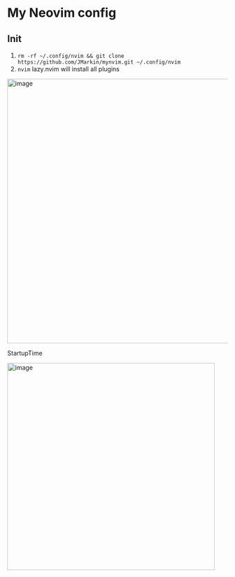 # My Neovim config

## Init

1. `rm -rf ~/.config/nvim && git clone https://github.com/JMarkin/mynvim.git ~/.config/nvim`
2. `nvim` lazy.nvim will install all plugins


<img width="605" alt="image" src="https://github.com/JMarkin/mynvim/assets/15740814/7decf544-2fbc-42a0-a358-60cc1e2429ac">

StartupTime


<img width="474" alt="image" src="https://github.com/JMarkin/mynvim/assets/15740814/ee7c8f6c-4982-4d96-9084-8bbf42ed2c29">
